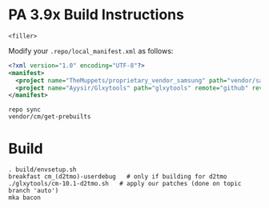 PA 3.9x Build Instructions
=======================
```
<filler>
```

Modify your `.repo/local_manifest.xml` as follows:

```xml
<?xml version="1.0" encoding="UTF-8"?>
<manifest>
  <project name="TheMuppets/proprietary_vendor_samsung" path="vendor/samsung" remote="github" />
  <project name="Ayysir/Glxytools" path="glxytools" remote="github" revision="master" />
</manifest>
```

```
repo sync
vendor/cm/get-prebuilts
```

Build
=====

```
. build/envsetup.sh
breakfast cm_(d2tmo)-userdebug   # only if building for d2tmo
./glxytools/cm-10.1-d2tmo.sh   # apply our patches (done on topic branch 'auto')
mka bacon
```
